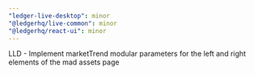 ```yaml
---
"ledger-live-desktop": minor
"@ledgerhq/live-common": minor
"@ledgerhq/react-ui": minor
---
```


LLD - Implement marketTrend modular parameters for the left and right elements of the mad assets page
